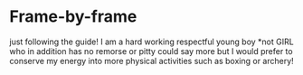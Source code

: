 # Frame-by-frame
just following the guide!
I am a hard working respectful young boy 
*not GIRL 
who in addition has no remorse or pitty
could say more but I would prefer to conserve my energy into more physical activities such as boxing or archery!
